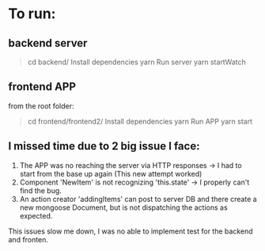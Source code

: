 # To run:

## backend server

> cd backend/
> Install dependencies
> yarn
> Run server
> yarn startWatch

## frontend APP

from the root folder:

> cd frontend/frontend2/
> Install dependencies
> yarn
> Run APP
> yarn start

## I missed time due to 2 big issue I face:

1. The APP was no reaching the server via HTTP responses -> I had to start from the base up again (This new attempt worked)
2. Component 'NewItem' is not recognizing 'this.state' -> I properly can't find the bug.
3. An action creator 'addingItems' can post to server DB and there create a new mongoose Document, but is not dispatching the actions as expected.

This issues slow me down, I was no able to implement test for the backend and fronten.
